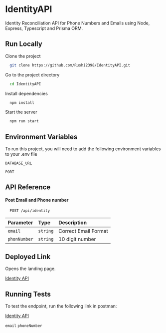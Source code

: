 # IdentityAPI

Identity Reconciliation API for Phone Numbers and Emails using Node, Express, Typescript and Prisma ORM.

## Run Locally

Clone the project

```bash
  git clone https://github.com/Rushi2398/IdentityAPI.git
```

Go to the project directory

```bash
  cd IdentityAPI
```

Install dependencies

```bash
  npm install
```

Start the server

```bash
  npm run start
```

## Environment Variables

To run this project, you will need to add the following environment variables to your .env file

`DATABASE_URL`

`PORT`

## API Reference

#### Post Email and Phone number 

```http
  POST /api/identity
```

| Parameter | Type     | Description |
| :-------- | :------- | :--------- |
| `email` | `string` | Correct Email Format |
| `phonNumber` | `string` | 10 digit number |


## Deployed Link

Opens the landing page.

[Identity API](https://identity-recon-api.vercel.app/)

## Running Tests

To test the endpoint, run the following link in postman:

[Identity API](https://identity-recon-api.vercel.app/api/identity)

`email` 
`phoneNumber`



